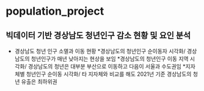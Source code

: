# population_project

## 빅데이터 기반 경상남도 청년인구 감소 현황 및 요인 분석

* 경상남도 청년 인구 소멸과 이동 현황
  *경상남도의 청년인구 순이동자 시각화/ 경상남도의 청년인구가 매년 낮아지는 현상을 보임
  *경상남도의 청년인구 이동 지역 시각화/ 경상남도의 청년은 대부분 부산으로 이동하고 다음이 서울과 수도권임
  *지자체별 청년인구 순이동 시각화/ 타 지자체와 비교를 해도 2021년 기준 경상남도의 청년 유출은 최하위권

